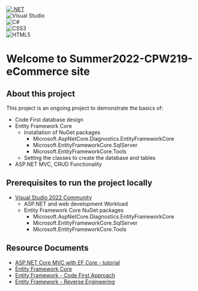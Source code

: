 [![.NET](https://github.com/JoeDLehmanJr/Summer2022-CPW219-eCommerceSite/actions/workflows/dotnet.yml/badge.svg)](https://github.com/JoeDLehmanJr/Summer2022-CPW219-eCommerceSite/actions/workflows/dotnet.yml)
<br>
![Visual Studio](https://img.shields.io/badge/Visual%20Studio-5C2D91.svg?style=for-the-badge&logo=visual-studio&logoColor=white)
<br>
![C#](https://img.shields.io/badge/c%23-%23239120.svg?style=for-the-badge&logo=c-sharp&logoColor=white)
<br>
![CSS3](https://img.shields.io/badge/css3-%231572B6.svg?style=for-the-badge&logo=css3&logoColor=white)
<br>
![HTML5](https://img.shields.io/badge/html5-%23E34F26.svg?style=for-the-badge&logo=html5&logoColor=white)


# Welcome to Summer2022-CPW219-eCommerce site
## About this project
This project is an ongoing project to demonstrate the basics of:
- Code First database design
- Entity Framework Core
  - Installation of NuGet packages
    - Microsoft.AspNetCore.Diagnostics.EntityFrameworkCore
    - Microsoft.EntityFrameworkCore.SqlServer
    - Microsoft.EntityFrameworkCore.Tools
  - Setting the classes to create the database and tables
- ASP.NET MVC, CRUD Functionality

## Prerequisites to run the project locally
- [Visual Studio 2022 Community](https://visualstudio.microsoft.com/thank-you-downloading-visual-studio/?sku=Community&channel=Release&version=VS2022&source=VSLandingPage&passive=false&cid=2030) 
  - ASP.NET and web development Workload
  - Entity Framework Core NuGet packages
    - Microsoft.AspNetCore.Diagnostics.EntityFrameworkCore
    - Microsoft.EntityFrameworkCore.SqlServer
    - Microsoft.EntityFrameworkCore.Tools

## Resource Documents
- [ASP.NET Core MVC with EF Core - tutorial](https://docs.microsoft.com/en-us/aspnet/core/data/ef-mvc/?view=aspnetcore-6.0)
- [Entity Framework Core](https://docs.microsoft.com/en-us/ef/core/)
- [Entity Framework - Code First Approach](https://www.tutorialspoint.com/entity_framework/entity_framework_code_first_approach.htm)
- [Entity Framework - Reverse Engineering](https://docs.microsoft.com/en-us/ef/core/managing-schemas/scaffolding?tabs=vs)
